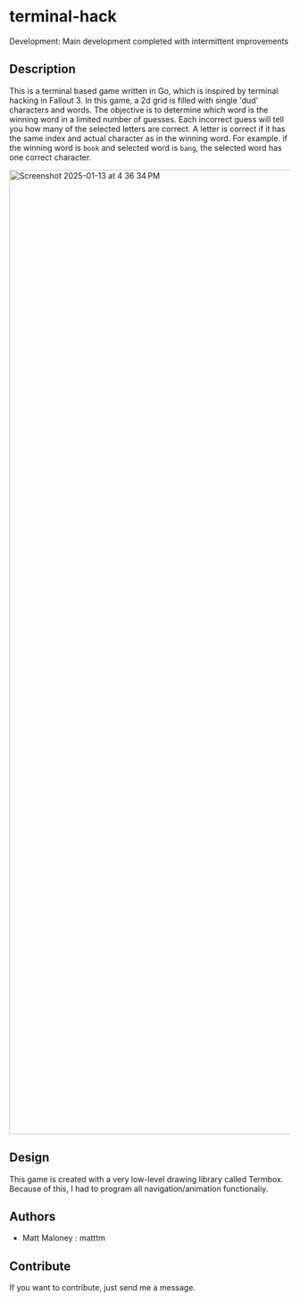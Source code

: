 # terminal-hack

Development: Main development completed with intermittent improvements

## Description

This is a terminal based game written in Go, which is inspired by terminal hacking in Fallout 3. In this game, a 2d grid is filled with single 'dud' characters and words. The objective is to determine which word is the winning word in a limited number of guesses. Each incorrect guess will tell you how many of the selected letters are correct. A letter is correct if it has the same index and actual character as in the winning word. For example. if the winning word is `book` and selected word is `bang`, the selected word has one correct character.

<img width="1728" alt="Screenshot 2025-01-13 at 4 36 34 PM" src="https://github.com/user-attachments/assets/7d9bcab0-d7fc-4ecd-bc5e-1ce828bda5da" />

## Design

This game is created with a very low-level drawing library called Termbox. Because of this, I had to program all navigation/animation functionaliy.

## Authors

-   Matt Maloney : matttm

## Contribute

If you want to contribute, just send me a message.

